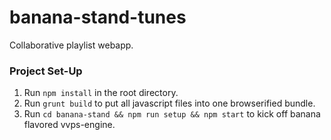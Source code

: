 # banana-stand-tunes
Collaborative playlist webapp.

### Project Set-Up
1. Run `npm install` in the root directory.
2. Run `grunt build` to put all javascript files into one browserified bundle.
3. Run `cd banana-stand && npm run setup && npm start` to kick off banana flavored vvps-engine.
